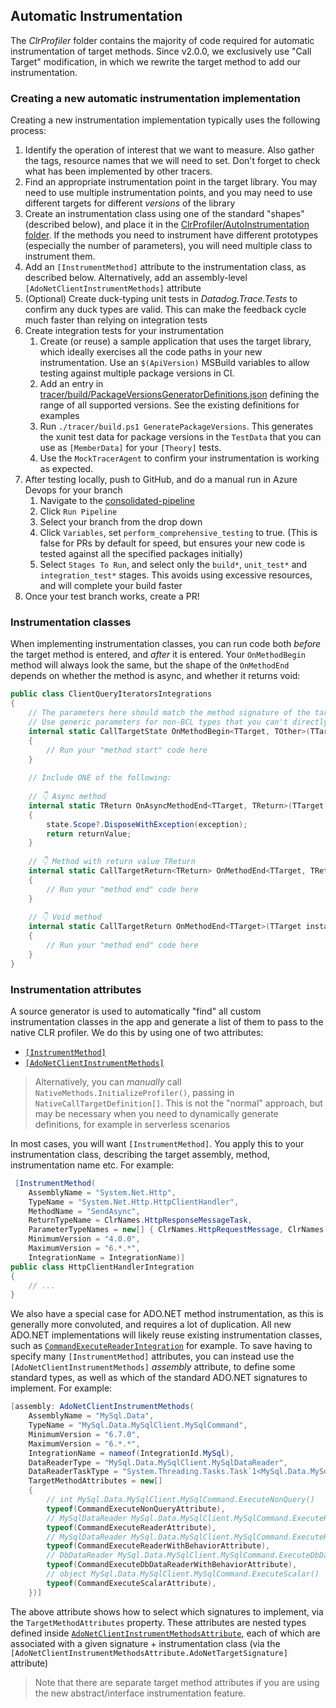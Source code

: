 ﻿## Automatic Instrumentation

The _ClrProfiler_ folder contains the majority of code required for automatic instrumentation of target methods. Since v2.0.0, we exclusively use "Call Target" modification, in which we rewrite the target method to add our instrumentation. 

### Creating a new automatic instrumentation implementation

Creating a new instrumentation implementation typically uses the following process:

1. Identify the operation of interest that we want to measure. Also gather the tags, resource names that we will need to set. Don't forget to check what has been implemented by other tracers.
2. Find an appropriate instrumentation point in the target library. You may need to use multiple instrumentation points, and you may need to use different targets for different _versions_ of the library
3. Create an instrumentation class using one of the standard "shapes" (described below), and place it in the [ClrProfiler/AutoInstrumentation folder](./AutoInstrumentation). If the methods you need to instrument have different prototypes (especially the number of parameters), you will need multiple class to instrument them.
4. Add an `[InstrumentMethod]` attribute to the instrumentation class, as described below. Alternatively, add an assembly-level `[AdoNetClientInstrumentMethods]` attribute
5. (Optional) Create duck-typing unit tests in _Datadog.Trace.Tests_ to confirm any duck types are valid. This can make the feedback cycle much faster than relying on integration tests
6. Create integration tests for your instrumentation 
   1. Create (or reuse) a sample application that uses the target library, which ideally exercises all the code paths in your new instrumentation. Use an `$(ApiVersion)` MSBuild variables to allow testing against multiple package versions in CI. 
   2. Add an entry in [tracer/build/PackageVersionsGeneratorDefinitions.json](../../../build/PackageVersionsGeneratorDefinitions.json) defining the range of all supported versions. See the existing definitions for examples
   3. Run `./tracer/build.ps1 GeneratePackageVersions`. This generates the xunit test data for package versions in the `TestData` that you can use as `[MemberData]` for your `[Theory]` tests. 
   4. Use the `MockTracerAgent` to confirm your instrumentation is working as expected.
7. After testing locally, push to GitHub, and do a manual run in Azure Devops for your branch
   1. Navigate to the [consolidated-pipeline](https://dev.azure.com/datadoghq/dd-trace-dotnet/_build?definitionId=54)
   2. Click `Run Pipeline`
   3. Select your branch from the drop down
   4. Click `Variables`, set `perform_comprehensive_testing` to true. (This is false for PRs by default for speed, but ensures your new code is tested against all the specified packages initially)
   5. Select `Stages To Run`, and select only the `build*`, `unit_test*` and `integration_test*` stages. This avoids using excessive resources, and will complete your build faster
8. Once your test branch works, create a PR!

### Instrumentation classes

When implementing instrumentation classes, you can run code both _before_ the target method is entered, and _after_ it is entered. Your `OnMethodBegin` method will always look the same, but the shape of the `OnMethodEnd` depends on whether the method is async, and whether it returns void:

```csharp
public class ClientQueryIteratorsIntegrations
{
    // The parameters here should match the method signature of the target method
    // Use generic parameters for non-BCL types that you can't directly reference 
    internal static CallTargetState OnMethodBegin<TTarget, TOther>(TTarget instance, TOther otherParam)
    {
        // Run your "method start" code here
    }
    
    // Include ONE of the following:
    
    // 👇 Async method
    internal static TReturn OnAsyncMethodEnd<TTarget, TReturn>(TTarget instance, TReturn returnValue, Exception exception, in CallTargetState state)
    {
        state.Scope?.DisposeWithException(exception);
        return returnValue;
    }
    
    // 👇 Method with return value TReturn
    internal static CallTargetReturn<TReturn> OnMethodEnd<TTarget, TReturn>(TTarget instance, TReturn returnValue, Exception exception, in CallTargetState state)
    {
        // Run your "method end" code here
    }
    
    // 👇 Void method
    internal static CallTargetReturn OnMethodEnd<TTarget>(TTarget instance, Exception exception, in CallTargetState state)
    {
        // Run your "method end" code here
    }
}
```

### Instrumentation attributes

A source generator is used to automatically "find" all custom instrumentation classes in the app and generate a list of them to pass to the native CLR profiler. We do this by using one of two attributes:

- [`[InstrumentMethod]`](./InstrumentMethodAttribute.cs)
- [`[AdoNetClientInstrumentMethods]`](./AutoInstrumentation/AdoNet/AdoNetClientInstrumentMethodsAttribute.cs)

> Alternatively, you can _manually_ call `NativeMethods.InitializeProfiler()`, passing in `NativeCallTargetDefinition[]`. This is not the "normal" approach, but may be necessary when you need to dynamically generate definitions, for example in serverless scenarios

In most cases, you will want `[InstrumentMethod]`. You apply this to your instrumentation class, describing the target assembly, method, instrumentation name etc. For example:

```csharp
 [InstrumentMethod(
    AssemblyName = "System.Net.Http",
    TypeName = "System.Net.Http.HttpClientHandler",
    MethodName = "SendAsync",
    ReturnTypeName = ClrNames.HttpResponseMessageTask,
    ParameterTypeNames = new[] { ClrNames.HttpRequestMessage, ClrNames.CancellationToken },
    MinimumVersion = "4.0.0",
    MaximumVersion = "6.*.*",
    IntegrationName = IntegrationName)]
public class HttpClientHandlerIntegration
{
    // ...
}
```

We also have a special case for ADO.NET method instrumentation, as this is generally more convoluted, and requires a lot of duplication. All new ADO.NET implementations will likely reuse existing instrumentation classes, such as [`CommandExecuteReaderIntegration`](./AutoInstrumentation/AdoNet/CommandExecuteReaderIntegration.cs) for example. To save having to specify many `[InstrumentMethod]` attributes, you can instead use the  `[AdoNetClientInstrumentMethods]` _assembly_ attribute, to define some standard types, as well as which of the standard ADO.NET signatures to implement. For example:

```csharp
[assembly: AdoNetClientInstrumentMethods(
    AssemblyName = "MySql.Data",
    TypeName = "MySql.Data.MySqlClient.MySqlCommand",
    MinimumVersion = "6.7.0",
    MaximumVersion = "6.*.*",
    IntegrationName = nameof(IntegrationId.MySql),
    DataReaderType = "MySql.Data.MySqlClient.MySqlDataReader",
    DataReaderTaskType = "System.Threading.Tasks.Task`1<MySql.Data.MySqlClient.MySqlDataReader>",
    TargetMethodAttributes = new[]
    {
        // int MySql.Data.MySqlClient.MySqlCommand.ExecuteNonQuery()
        typeof(CommandExecuteNonQueryAttribute),
        // MySqlDataReader MySql.Data.MySqlClient.MySqlCommand.ExecuteReader()
        typeof(CommandExecuteReaderAttribute),
        // MySqlDataReader MySql.Data.MySqlClient.MySqlCommand.ExecuteReader(CommandBehavior)
        typeof(CommandExecuteReaderWithBehaviorAttribute),
        // DbDataReader MySql.Data.MySqlClient.MySqlCommand.ExecuteDbDataReader(CommandBehavior)
        typeof(CommandExecuteDbDataReaderWithBehaviorAttribute),
        // object MySql.Data.MySqlClient.MySqlCommand.ExecuteScalar()
        typeof(CommandExecuteScalarAttribute),
    })]
```

The above attribute shows how to select which signatures to implement, via the  `TargetMethodAttributes` property. These attributes are nested types defined inside [`AdoNetClientInstrumentMethodsAttribute`](./AutoInstrumentation/AdoNet/AdoNetClientInstrumentMethodsAttribute.cs), each of which are associated with a given signature + instrumentation class (via the `[AdoNetClientInstrumentMethodsAttribute.AdoNetTargetSignature]` attribute)

> Note that there are separate target method attributes if you are using the new abstract/interface instrumentation feature.